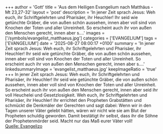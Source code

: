 +++
author = 'Gott'
title = 'Aus dem Heiligen Evangelium nach Matthäus - Mt 23,27-32'
layout = 'post'
description = 'In jener Zeit sprach Jesus: Weh euch, ihr Schriftgelehrten und Pharisäer, ihr Heuchler! Ihr seid wie getünchte Gräber, die von außen schön aussehen, innen aber voll sind von Knochen der Toten und aller Unreinheit. So erscheint auch ihr von außen den Menschen gerecht, innen aber s....'
images = ['/symbols/evangelist_matthaeus.jpg']
categories = ['EVANGELIUM']
tags = ['EVANGELIUM']
date = '2025-08-27 08:00:17 +0100'
summary = 'In jener Zeit sprach Jesus: Weh euch, ihr Schriftgelehrten und Pharisäer, ihr Heuchler! Ihr seid wie getünchte Gräber, die von außen schön aussehen, innen aber voll sind von Knochen der Toten und aller Unreinheit. So erscheint auch ihr von außen den Menschen gerecht, innen aber s....'
linkedsummaryImage = 'evangelist_matthaeus.jpg'
keepImageRatio = 'true'
+++
In jener Zeit sprach Jesus: Weh euch, ihr Schriftgelehrten und Pharisäer, ihr Heuchler! Ihr seid wie getünchte Gräber, die von außen schön aussehen, innen aber voll sind von Knochen der Toten und aller Unreinheit.
So erscheint auch ihr von außen den Menschen gerecht, innen aber seid ihr voll Heuchelei und Gesetzlosigkeit.<!--more-->
Weh euch, ihr Schriftgelehrten und Pharisäer, ihr Heuchler! Ihr errichtet den Propheten Grabstätten und schmückt die Denkmäler der Gerechten
und sagt dabei: Wenn wir in den Tagen unserer Väter gelebt hätten, wären wir nicht wie sie am Blut der Propheten schuldig geworden.
Damit bestätigt ihr selbst, dass ihr die Söhne der Prophetenmörder seid.
Macht nur das Maß eurer Väter voll!<br> [Quelle: Evangelizo](https://evangeliumtagfuertag.org/DE/gospel)
